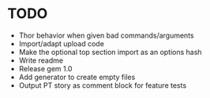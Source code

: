 # TODO
- Thor behavior when given bad commands/arguments
- Import/adapt upload code
- Make the optional top section import as an options hash
- Write readme
- Release gem 1.0
- Add generator to create empty files
- Output PT story as comment block for feature tests
